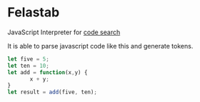 # Felastab

JavaScript Interpreter for [code search](https://github.com/Obayanju/code-search)

It is able to parse javascript code like this and generate tokens.
```javascript
let five = 5;
let ten = 10;
let add = function(x,y) {
       x + y;
}
let result = add(five, ten);
```